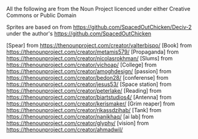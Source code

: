 All the following are from the Noun Project licenced under either Creative Commons or Public Domain

Sprites are based on from https://github.com/SpacedOutChicken/Deciv-2 under the author's https://github.com/SpacedOutChicken


[Spear] from https://thenounproject.com/creator/valterbispo/
[Book] from https://thenounproject.com/creator/metamis579/
[Propaganda] from https://thenounproject.com/creator/nicolasrokhman/
[Slums] from https://thenounproject.com/creator/vichoap/
[College] from https://thenounproject.com/creator/amoghdesign/
[passion] from https://thenounproject.com/creator/bedon28/
[conferense] from https://thenounproject.com/creator/jesus53/
[Space station] from https://thenounproject.com/creator/peterlake/
[Reading] from https://thenounproject.com/creator/biartstudios4/
[Antenna] from https://thenounproject.com/creator/kerismaker/
[Grim reaper] from https://thenounproject.com/creator/rikassdzihab/
[Tank] from https://thenounproject.com/creator/nanikhaq/
[ai lab] from https://thenounproject.com/creator/glyphy/
[vision] from https://thenounproject.com/creator/ahmadwil/
